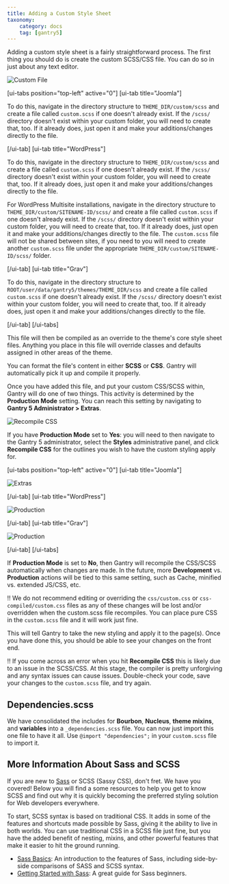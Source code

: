 ```yaml
---
title: Adding a Custom Style Sheet
taxonomy:
    category: docs
    tag: [gantry5]
---
```


Adding a custom style sheet is a fairly straightforward process. The first thing you should do is create the custom SCSS/CSS file. You can do so in just about any text editor.

![Custom File](custom.png?classes=shadow,border)

[ui-tabs position="top-left" active="0"]
[ui-tab title="Joomla"]

To do this, navigate in the directory structure to `THEME_DIR/custom/scss` and create a file called `custom.scss` if one doesn't already exist. If the `/scss/` directory doesn't exist within your custom folder, you will need to create that, too. If it already does, just open it and make your additions/changes directly to the file.

[/ui-tab]
[ui-tab title="WordPress"]

To do this, navigate in the directory structure to `THEME_DIR/custom/scss` and create a file called `custom.scss` if one doesn't already exist. If the `/scss/` directory doesn't exist within your custom folder, you will need to create that, too. If it already does, just open it and make your additions/changes directly to the file.

For WordPress Multisite installations, navigate in the directory structure to `THEME_DIR/custom/SITENAME-ID/scss/` and create a file called `custom.scss` if one doesn't already exist. If the `/scss/` directory doesn't exist within your custom folder, you will need to create that, too. If it already does, just open it and make your additions/changes directly to the file. The `custom.scss` file will not be shared between sites, if you need to you will need to create another `custom.scss` file under the appropriate `THEME_DIR/custom/SITENAME-ID/scss/` folder.

[/ui-tab]
[ui-tab title="Grav"]

To do this, navigate in the directory structure to `ROOT/user/data/gantry5/themes/THEME_DIR/scss` and create a file called `custom.scss` if one doesn't already exist. If the `/scss/` directory doesn't exist within your custom folder, you will need to create that, too. If it already does, just open it and make your additions/changes directly to the file.

[/ui-tab]
[/ui-tabs]


This file will then be compiled as an override to the theme's core style sheet files. Anything you place in this file will override classes and defaults assigned in other areas of the theme.

You can format the file's content in either **SCSS** or **CSS**. Gantry will automatically pick it up and compile it properly.

Once you have added this file, and put your custom CSS/SCSS within, Gantry will do one of two things. This activity is determined by the **Production Mode** setting. You can reach this setting by navigating to **Gantry 5 Administrator > Extras**.

![Recompile CSS](custom_2.png?classes=shadow,border)

If you have **Production Mode** set to **Yes**: you will need to then navigate to the Gantry 5 administrator, select the **Styles** administrative panel, and click **Recompile CSS** for the outlines you wish to have the custom styling apply for.

[ui-tabs position="top-left" active="0"]
[ui-tab title="Joomla"]

![Extras](devprod.png?classes=shadow,border)

[/ui-tab]
[ui-tab title="WordPress"]

![Production](wp_production.png?classes=shadow,border)

[/ui-tab]
[ui-tab title="Grav"]

![Production](grav_production.png?classes=shadow,border)

[/ui-tab]
[/ui-tabs]

If **Production Mode** is set to **No**, then Gantry will recompile the CSS/SCSS automatically when changes are made. In the future, more **Development** vs. **Production** actions will be tied to this same setting, such as Cache, minified vs. extended JS/CSS, etc.

!! We do not recommend editing or overriding the `css/custom.css` or `css-compiled/custom.css` files as any of these changes will be lost and/or overridden when the custom.scss file recompiles. You can place pure CSS in the `custom.scss` file and it will work just fine.

This will tell Gantry to take the new styling and apply it to the page(s). Once you have done this, you should be able to see your changes on the front end.

!! If you come across an error when you hit **Recompile CSS** this is likely due to an issue in the SCSS/CSS. At this stage, the compiler is pretty unforgiving and any syntax issues can cause issues. Double-check your code, save your changes to the `custom.scss` file, and try again.

## Dependencies.scss

We have consolidated the includes for **Bourbon**, **Nucleus**, **theme mixins**, and **variables** into a `_dependencies.scss` file. You can now just import this one file to have it all. Use `@import "dependencies";` in your `custom.scss` file to import it.

## More Information About Sass and SCSS

If you are new to [Sass](http://sass-lang.com/) or SCSS (Sassy CSS), don't fret. We have you covered! Below you will find a some resources to help you get to know SCSS and find out why it is quickly becoming the preferred styling solution for Web developers everywhere.

To start, SCSS syntax is based on traditional CSS. It adds in some of the features and shortcuts made possible by Sass, giving it the ability to live in both worlds. You can use traditional CSS in a SCSS file just fine, but you have the added benefit of nesting, mixins, and other powerful features that make it easier to hit the ground running.

* [Sass Basics](http://sass-lang.com/guide): An introduction to the features of Sass, including side-by-side comparisons of SASS and SCSS syntax.
* [Getting Started with Sass](https://scotch.io/tutorials/getting-started-with-sass): A great guide for Sass beginners.
